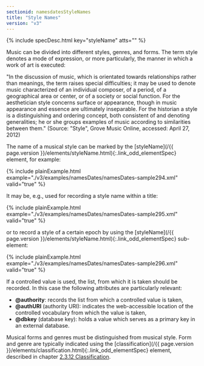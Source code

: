 ```yaml
---
sectionid: namesdatesStyleNames
title: "Style Names"
version: "v3"
---
```






{% include specDesc.html key="styleName" atts="" %}



Music can be divided into different styles, genres, and forms. The term style
denotes a mode of expression, or more particularly, the manner in which a work of
art is
executed:

"In the discussion of music, which is orientated towards relationships rather than
meanings, the term raises special difficulties; it may be used to denote music characterized
of an individual composer, of a period, of a geographical area or center, or of a
society or
social function. For the aesthetician style concerns surface or appearance, though
in music
appearance and essence are ultimately inseparable. For the historian a style is a
distinguishing and ordering concept, both consistent of and denoting generalities;
he or she
groups examples of music according to similarities between them." (Source: "Style",
Grove
Music Online, accessed: April 27, 2012) 

The name of a musical style can be marked by the [styleName](/{{ page.version }}/elements/styleName.html){:.link_odd_elementSpec} element,
for example:

{% include plainExample.html example="./v3/examples/namesDates/namesDates-sample294.xml" valid="true" %}

It may be, e.g., used for recording a style name within a title:

{% include plainExample.html example="./v3/examples/namesDates/namesDates-sample295.xml" valid="true" %}

or to record a style of a certain epoch by using the [styleName](/{{ page.version }}/elements/styleName.html){:.link_odd_elementSpec}
sub-element:

{% include plainExample.html example="./v3/examples/namesDates/namesDates-sample296.xml" valid="true" %}


If a controlled value is used, the list, from which it is taken should be recorded.
In this
case the following attributes are particularly relevant:


- **@authority**: records the list from which a controlled value is taken,
- **@authURI** (authority URI): indicates the web-accessible location of the
controlled vocabulary from which the value is taken,
- **@dbkey** (database key): holds a value which serves as a primary key in an
external database.


Musical forms and genres must be distinguished from musical style. Form and genre
are
typically indicated using the [classification](/{{ page.version }}/elements/classification.html){:.link_odd_elementSpec} element, described in
chapter <a class="link_ptr" title="Classification" href="/{{ page.version }}/guidelines/header.html#headerWorkClass">2.3.12 Classification</a>.

